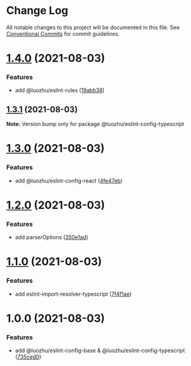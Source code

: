 # Change Log

All notable changes to this project will be documented in this file.
See [Conventional Commits](https://conventionalcommits.org) for commit guidelines.

# [1.4.0](https://github.com/youngjuning/luozhu-cli/compare/@luozhu/eslint-config-typescript@1.3.1...@luozhu/eslint-config-typescript@1.4.0) (2021-08-03)


### Features

* add @luozhu/eslint-rules ([19abb38](https://github.com/youngjuning/luozhu-cli/commit/19abb3834608c5f7b597517d50f488dd72554e5d))





## [1.3.1](https://github.com/youngjuning/luozhu-cli/compare/@luozhu/eslint-config-typescript@1.3.0...@luozhu/eslint-config-typescript@1.3.1) (2021-08-03)

**Note:** Version bump only for package @luozhu/eslint-config-typescript





# [1.3.0](https://github.com/youngjuning/luozhu-cli/compare/@luozhu/eslint-config-typescript@1.2.0...@luozhu/eslint-config-typescript@1.3.0) (2021-08-03)


### Features

* add @luozhu/eslint-config-react ([4fe47eb](https://github.com/youngjuning/luozhu-cli/commit/4fe47ebd44f4501eed7204b673252a87f72d86fc))





# [1.2.0](https://github.com/youngjuning/luozhu-cli/compare/@luozhu/eslint-config-typescript@1.1.0...@luozhu/eslint-config-typescript@1.2.0) (2021-08-03)


### Features

* add parserOptions ([350e1ad](https://github.com/youngjuning/luozhu-cli/commit/350e1ad81810a6eccee520320cf8f6cfd328f9e9))





# [1.1.0](https://github.com/youngjuning/luozhu-cli/compare/@luozhu/eslint-config-typescript@1.0.0...@luozhu/eslint-config-typescript@1.1.0) (2021-08-03)


### Features

* add eslint-import-resolver-typescript ([7f4f1ae](https://github.com/youngjuning/luozhu-cli/commit/7f4f1ae3e206312b6179a83bec18267dca983961))





# 1.0.0 (2021-08-03)


### Features

* add @luozhu/eslint-config-base &  @luozhu/eslint-config-typescript ([735ced0](https://github.com/youngjuning/luozhu-cli/commit/735ced0962d3148df9b9d87fd4919a1039074a90))

